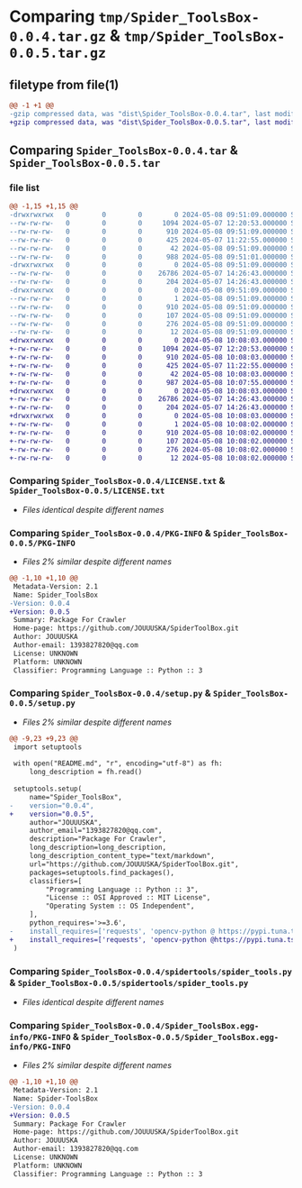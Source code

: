 # Comparing `tmp/Spider_ToolsBox-0.0.4.tar.gz` & `tmp/Spider_ToolsBox-0.0.5.tar.gz`

## filetype from file(1)

```diff
@@ -1 +1 @@
-gzip compressed data, was "dist\Spider_ToolsBox-0.0.4.tar", last modified: Wed May  8 09:51:09 2024, max compression
+gzip compressed data, was "dist\Spider_ToolsBox-0.0.5.tar", last modified: Wed May  8 10:08:03 2024, max compression
```

## Comparing `Spider_ToolsBox-0.0.4.tar` & `Spider_ToolsBox-0.0.5.tar`

### file list

```diff
@@ -1,15 +1,15 @@
-drwxrwxrwx   0        0        0        0 2024-05-08 09:51:09.000000 Spider_ToolsBox-0.0.4/
--rw-rw-rw-   0        0        0     1094 2024-05-07 12:20:53.000000 Spider_ToolsBox-0.0.4/LICENSE.txt
--rw-rw-rw-   0        0        0      910 2024-05-08 09:51:09.000000 Spider_ToolsBox-0.0.4/PKG-INFO
--rw-rw-rw-   0        0        0      425 2024-05-07 11:22:55.000000 Spider_ToolsBox-0.0.4/README.md
--rw-rw-rw-   0        0        0       42 2024-05-08 09:51:09.000000 Spider_ToolsBox-0.0.4/setup.cfg
--rw-rw-rw-   0        0        0      988 2024-05-08 09:51:01.000000 Spider_ToolsBox-0.0.4/setup.py
-drwxrwxrwx   0        0        0        0 2024-05-08 09:51:09.000000 Spider_ToolsBox-0.0.4/spidertools/
--rw-rw-rw-   0        0        0    26786 2024-05-07 14:26:43.000000 Spider_ToolsBox-0.0.4/spidertools/spider_tools.py
--rw-rw-rw-   0        0        0      204 2024-05-07 14:26:43.000000 Spider_ToolsBox-0.0.4/spidertools/__init__.py
-drwxrwxrwx   0        0        0        0 2024-05-08 09:51:09.000000 Spider_ToolsBox-0.0.4/Spider_ToolsBox.egg-info/
--rw-rw-rw-   0        0        0        1 2024-05-08 09:51:09.000000 Spider_ToolsBox-0.0.4/Spider_ToolsBox.egg-info/dependency_links.txt
--rw-rw-rw-   0        0        0      910 2024-05-08 09:51:09.000000 Spider_ToolsBox-0.0.4/Spider_ToolsBox.egg-info/PKG-INFO
--rw-rw-rw-   0        0        0      107 2024-05-08 09:51:09.000000 Spider_ToolsBox-0.0.4/Spider_ToolsBox.egg-info/requires.txt
--rw-rw-rw-   0        0        0      276 2024-05-08 09:51:09.000000 Spider_ToolsBox-0.0.4/Spider_ToolsBox.egg-info/SOURCES.txt
--rw-rw-rw-   0        0        0       12 2024-05-08 09:51:09.000000 Spider_ToolsBox-0.0.4/Spider_ToolsBox.egg-info/top_level.txt
+drwxrwxrwx   0        0        0        0 2024-05-08 10:08:03.000000 Spider_ToolsBox-0.0.5/
+-rw-rw-rw-   0        0        0     1094 2024-05-07 12:20:53.000000 Spider_ToolsBox-0.0.5/LICENSE.txt
+-rw-rw-rw-   0        0        0      910 2024-05-08 10:08:03.000000 Spider_ToolsBox-0.0.5/PKG-INFO
+-rw-rw-rw-   0        0        0      425 2024-05-07 11:22:55.000000 Spider_ToolsBox-0.0.5/README.md
+-rw-rw-rw-   0        0        0       42 2024-05-08 10:08:03.000000 Spider_ToolsBox-0.0.5/setup.cfg
+-rw-rw-rw-   0        0        0      987 2024-05-08 10:07:55.000000 Spider_ToolsBox-0.0.5/setup.py
+drwxrwxrwx   0        0        0        0 2024-05-08 10:08:03.000000 Spider_ToolsBox-0.0.5/spidertools/
+-rw-rw-rw-   0        0        0    26786 2024-05-07 14:26:43.000000 Spider_ToolsBox-0.0.5/spidertools/spider_tools.py
+-rw-rw-rw-   0        0        0      204 2024-05-07 14:26:43.000000 Spider_ToolsBox-0.0.5/spidertools/__init__.py
+drwxrwxrwx   0        0        0        0 2024-05-08 10:08:03.000000 Spider_ToolsBox-0.0.5/Spider_ToolsBox.egg-info/
+-rw-rw-rw-   0        0        0        1 2024-05-08 10:08:02.000000 Spider_ToolsBox-0.0.5/Spider_ToolsBox.egg-info/dependency_links.txt
+-rw-rw-rw-   0        0        0      910 2024-05-08 10:08:02.000000 Spider_ToolsBox-0.0.5/Spider_ToolsBox.egg-info/PKG-INFO
+-rw-rw-rw-   0        0        0      107 2024-05-08 10:08:02.000000 Spider_ToolsBox-0.0.5/Spider_ToolsBox.egg-info/requires.txt
+-rw-rw-rw-   0        0        0      276 2024-05-08 10:08:02.000000 Spider_ToolsBox-0.0.5/Spider_ToolsBox.egg-info/SOURCES.txt
+-rw-rw-rw-   0        0        0       12 2024-05-08 10:08:02.000000 Spider_ToolsBox-0.0.5/Spider_ToolsBox.egg-info/top_level.txt
```

### Comparing `Spider_ToolsBox-0.0.4/LICENSE.txt` & `Spider_ToolsBox-0.0.5/LICENSE.txt`

 * *Files identical despite different names*

### Comparing `Spider_ToolsBox-0.0.4/PKG-INFO` & `Spider_ToolsBox-0.0.5/PKG-INFO`

 * *Files 2% similar despite different names*

```diff
@@ -1,10 +1,10 @@
 Metadata-Version: 2.1
 Name: Spider_ToolsBox
-Version: 0.0.4
+Version: 0.0.5
 Summary: Package For Crawler
 Home-page: https://github.com/JOUUUSKA/SpiderToolBox.git
 Author: JOUUUSKA
 Author-email: 1393827820@qq.com
 License: UNKNOWN
 Platform: UNKNOWN
 Classifier: Programming Language :: Python :: 3
```

### Comparing `Spider_ToolsBox-0.0.4/setup.py` & `Spider_ToolsBox-0.0.5/setup.py`

 * *Files 2% similar despite different names*

```diff
@@ -9,23 +9,23 @@
 import setuptools
 
 with open("README.md", "r", encoding="utf-8") as fh:
     long_description = fh.read()
 
 setuptools.setup(
     name="Spider_ToolsBox",
-    version="0.0.4",
+    version="0.0.5",
     author="JOUUUSKA",
     author_email="1393827820@qq.com",
     description="Package For Crawler",
     long_description=long_description,
     long_description_content_type="text/markdown",
     url="https://github.com/JOUUUSKA/SpiderToolBox.git",
     packages=setuptools.find_packages(),
     classifiers=[
         "Programming Language :: Python :: 3",
         "License :: OSI Approved :: MIT License",
         "Operating System :: OS Independent",
     ],
     python_requires='>=3.6',
-    install_requires=['requests', 'opencv-python @ https://pypi.tuna.tsinghua.edu.cn/simple','ddddocr','execjs','fake_useragent','loguru','lxml']
+    install_requires=['requests', 'opencv-python @https://pypi.tuna.tsinghua.edu.cn/simple','ddddocr','execjs','fake_useragent','loguru','lxml']
 )
```

### Comparing `Spider_ToolsBox-0.0.4/spidertools/spider_tools.py` & `Spider_ToolsBox-0.0.5/spidertools/spider_tools.py`

 * *Files identical despite different names*

### Comparing `Spider_ToolsBox-0.0.4/Spider_ToolsBox.egg-info/PKG-INFO` & `Spider_ToolsBox-0.0.5/Spider_ToolsBox.egg-info/PKG-INFO`

 * *Files 2% similar despite different names*

```diff
@@ -1,10 +1,10 @@
 Metadata-Version: 2.1
 Name: Spider-ToolsBox
-Version: 0.0.4
+Version: 0.0.5
 Summary: Package For Crawler
 Home-page: https://github.com/JOUUUSKA/SpiderToolBox.git
 Author: JOUUUSKA
 Author-email: 1393827820@qq.com
 License: UNKNOWN
 Platform: UNKNOWN
 Classifier: Programming Language :: Python :: 3
```

